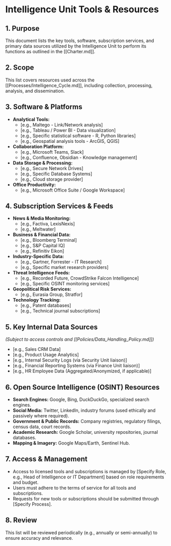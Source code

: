# Intelligence Unit Tools & Resources

## 1. Purpose

This document lists the key tools, software, subscription services, and primary data sources utilized by the Intelligence Unit to perform its functions as outlined in the [[Charter.md]].

## 2. Scope

This list covers resources used across the [[Processes/Intelligence_Cycle.md]], including collection, processing, analysis, and dissemination.

## 3. Software & Platforms

*   **Analytical Tools:**
    *   [e.g., Maltego - Link/Network analysis]
    *   [e.g., Tableau / Power BI - Data visualization]
    *   [e.g., Specific statistical software - R, Python libraries]
    *   [e.g., Geospatial analysis tools - ArcGIS, QGIS]
*   **Collaboration Platform:**
    *   [e.g., Microsoft Teams, Slack]
    *   [e.g., Confluence, Obsidian - Knowledge management]
*   **Data Storage & Processing:**
    *   [e.g., Secure Network Drives]
    *   [e.g., Specific Database Systems]
    *   [e.g., Cloud storage provider]
*   **Office Productivity:**
    *   [e.g., Microsoft Office Suite / Google Workspace]

## 4. Subscription Services & Feeds

*   **News & Media Monitoring:**
    *   [e.g., Factiva, LexisNexis]
    *   [e.g., Meltwater]
*   **Business & Financial Data:**
    *   [e.g., Bloomberg Terminal]
    *   [e.g., S&P Capital IQ]
    *   [e.g., Refinitiv Eikon]
*   **Industry-Specific Data:**
    *   [e.g., Gartner, Forrester - IT Research]
    *   [e.g., Specific market research providers]
*   **Threat Intelligence Feeds:**
    *   [e.g., Recorded Future, CrowdStrike Falcon Intelligence]
    *   [e.g., Specific OSINT monitoring services]
*   **Geopolitical Risk Services:**
    *   [e.g., Eurasia Group, Stratfor]
*   **Technology Tracking:**
    *   [e.g., Patent databases]
    *   [e.g., Technical journal subscriptions]

## 5. Key Internal Data Sources

*(Subject to access controls and [[Policies/Data_Handling_Policy.md]])*

*   [e.g., Sales CRM Data]
*   [e.g., Product Usage Analytics]
*   [e.g., Internal Security Logs (via Security Unit liaison)]
*   [e.g., Financial Reporting Systems (via Finance Unit liaison)]
*   [e.g., HR Employee Data (Aggregated/Anonymized, if applicable)]

## 6. Open Source Intelligence (OSINT) Resources

*   **Search Engines:** Google, Bing, DuckDuckGo, specialized search engines.
*   **Social Media:** Twitter, LinkedIn, industry forums (used ethically and passively where required).
*   **Government & Public Records:** Company registries, regulatory filings, census data, court records.
*   **Academic Research:** Google Scholar, university repositories, journal databases.
*   **Mapping & Imagery:** Google Maps/Earth, Sentinel Hub.

## 7. Access & Management

- Access to licensed tools and subscriptions is managed by [Specify Role, e.g., Head of Intelligence or IT Department] based on role requirements and budget.
- Users must adhere to the terms of service for all tools and subscriptions.
- Requests for new tools or subscriptions should be submitted through [Specify Process].

## 8. Review

This list will be reviewed periodically (e.g., annually or semi-annually) to ensure accuracy and relevance. 
